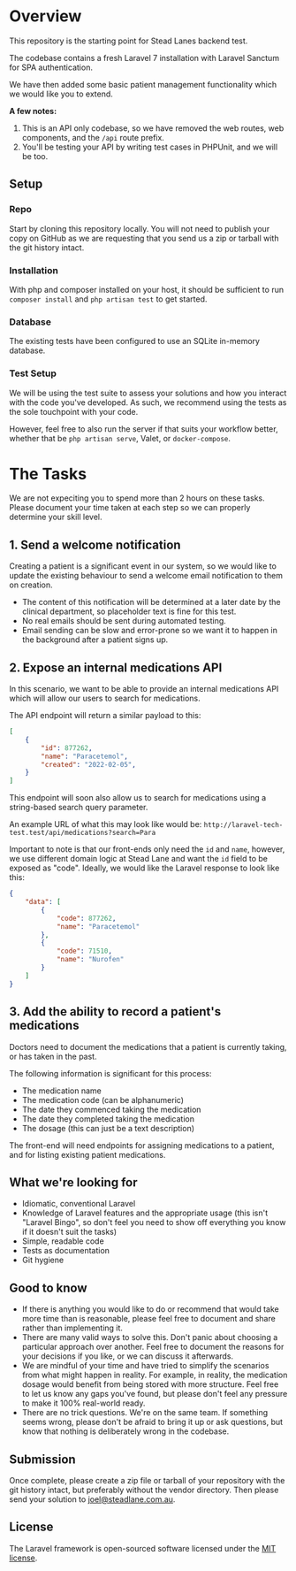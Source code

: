 # Overview

This repository is the starting point for Stead Lanes backend test.

The codebase contains a fresh Laravel 7 installation with Laravel Sanctum for SPA authentication.

We have then added some basic patient management functionality which we would like you to extend.

**A few notes:**

1. This is an API only codebase, so we have removed the web routes, web components, and the `/api` route prefix.
2. You'll be testing your API by writing test cases in PHPUnit, and we will be too.

## Setup

### Repo

Start by cloning this repository locally. You will not need to publish your copy on GitHub as we are requesting that you send us a zip or tarball with the git history intact.

### Installation

With php and composer installed on your host, it should be sufficient to run `composer install` and `php artisan test` to get started.

### Database

The existing tests have been configured to use an SQLite in-memory database.

### Test Setup

We will be using the test suite to assess your solutions and how you interact with the code you've developed. 
As such, we recommend using the tests as the sole touchpoint with your code.

However, feel free to also run the server if that suits your workflow better, whether that be `php artisan serve`, Valet, or `docker-compose`.

# The Tasks

We are not expeciting you to spend more than 2 hours on these tasks. Please document your time taken at each step so we can properly determine your skill level.

## 1. Send a welcome notification 

Creating a patient is a significant event in our system, so we would like to update the existing behaviour to send a welcome email notification to them on creation.

* The content of this notification will be determined at a later date by the clinical department, so placeholder text is fine for this test.
* No real emails should be sent during automated testing.
* Email sending can be slow and error-prone so we want it to happen in the background after a patient signs up.

## 2. Expose an internal medications API 

In this scenario, we want to be able to provide an internal medications API which will allow our users to search for medications.

The API endpoint will return a similar payload to this:

```json
[
    {
        "id": 877262,
        "name": "Paracetemol",
        "created": "2022-02-05",
    }
]
```

This endpoint will soon also allow us to search for medications using a string-based search query parameter.

An example URL of what this may look like would be: `http://laravel-tech-test.test/api/medications?search=Para`

Important to note is that our front-ends only need the `id` and `name`, however, we use different domain logic at Stead Lane and want the `id` field to be exposed as "code". Ideally, we would like the Laravel response to look like this:

```json
{
    "data": [
        {
            "code": 877262,
            "name": "Paracetemol"
        },
        {
            "code": 71510,
            "name": "Nurofen"
        }
    ]
}
```

## 3. Add the ability to record a patient's medications
Doctors need to document the medications that a patient is currently taking, or has taken in the past.

The following information is significant for this process:
* The medication name
* The medication code (can be alphanumeric)
* The date they commenced taking the medication
* The date they completed taking the medication
* The dosage (this can just be a text description)

The front-end will need endpoints for assigning medications to a patient, and for listing existing patient medications.

## What we're looking for

* Idiomatic, conventional Laravel
* Knowledge of Laravel features and the appropriate usage (this isn't "Laravel Bingo", so don't feel you need to show off everything you know if it doesn't suit the tasks)
* Simple, readable code
* Tests as documentation
* Git hygiene

## Good to know

* If there is anything you would like to do or recommend that would take more time than is reasonable, please feel free to document and share rather than implementing it.
* There are many valid ways to solve this. Don't panic about choosing a particular approach over another. Feel free to document the reasons for your decisions if you like, or we can discuss it afterwards.
* We are mindful of your time and have tried to simplify the scenarios from what might happen in reality. For example, in reality, the medication dosage would benefit from being stored with more structure. Feel free to let us know any gaps you've found, but please don't feel any pressure to make it 100% real-world ready.
* There are no trick questions. We're on the same team. If something seems wrong, please don't be afraid to bring it up or ask questions, but know that nothing is deliberately wrong in the codebase.

## Submission

Once complete, please create a zip file or tarball of your repository with the git history intact, but preferably without the vendor directory. Then please send your solution to joel@steadlane.com.au.

## License

The Laravel framework is open-sourced software licensed under the [MIT license](https://opensource.org/licenses/MIT).
